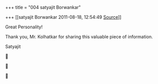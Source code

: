 +++
title = "004 satyajit Borwankar"

+++
[[satyajit Borwankar	2011-08-18, 12:54:49 [Source](https://groups.google.com/g/samskrita/c/a7BOClgKDcs)]]



Great Personality!



Thank you, Mr. Kolhatkar for sharing this valuable piece of information.



Satyajit  
  







